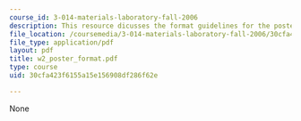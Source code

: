 ```yaml
---
course_id: 3-014-materials-laboratory-fall-2006
description: This resource dicusses the format guidelines for the poster building.
file_location: /coursemedia/3-014-materials-laboratory-fall-2006/30cfa423f6155a15e156908df286f62e_w2_poster_format.pdf
file_type: application/pdf
layout: pdf
title: w2_poster_format.pdf
type: course
uid: 30cfa423f6155a15e156908df286f62e

---
```

None
